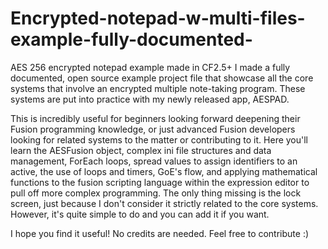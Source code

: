 # Encrypted-notepad-w-multi-files-example-fully-documented-
AES 256 encrypted notepad example made in CF2.5+
I made a fully documented, open source example project file that showcase all the core systems that involve an encrypted multiple note-taking program. These systems are put into practice with my newly released app, AESPAD.

This is incredibly useful for beginners looking forward deepening their Fusion programming knowledge, or just advanced Fusion developers looking for related systems to the matter or contributing to it.
Here you'll learn the AESFusion object, complex ini file structures and data management, ForEach loops, spread values to assign identifiers to an active, the use of loops and timers, GoE's flow, and applying mathematical functions to the fusion scripting language within the expression editor to pull off more complex programming.
The only thing missing is the lock screen, just because I don't consider it strictly related to the core systems. However, it's quite simple to do and you can add it if you want.

I hope you find it useful! No credits are needed. Feel free to contribute :) 
